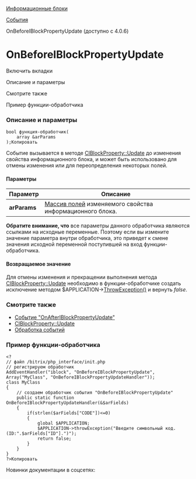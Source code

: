 [Информационные блоки](/api_help/iblock/index.php)

[События](/api_help/iblock/events/index.php)

OnBeforeIBlockPropertyUpdate (доступно с 4.0.6)

OnBeforeIBlockPropertyUpdate
============================

Включить вкладки

Описание и параметры

Смотрите также

Пример функции-обработчика

### Описание и параметры

```
bool функция-обработчик(
	array &arParams 
);Копировать
```

Событие вызывается в методе [CIBlockProperty::Update](/api_help/iblock/classes/ciblockproperty/update.php) до изменения свойства информационного блока,
и может быть использовано для отмены изменения или для переопределения некоторых полей.

#### Параметры

| Параметр | Описание |
| --- | --- |
| **arParams** | [Массив полей](/api_help/iblock/fields.php#fproperty) изменяемого свойства информационного блока. |

**Обратите внимание, что** все параметры данного обработчика являются ссылками на исходные переменные. Поэтому если вы измените значение параметра внутри обработчика, это приведет к смене значения исходной переменной поступившей на вход функции-обработчика.

#### Возвращаемое значение

Для отмены изменения и прекращении выполнения метода [CIBlockProperty::Update](/api_help/iblock/classes/ciblockproperty/update.php) необходимо в функции-обработчике создать исключение методом $APPLICATION->[ThrowException()](/api_help/main/reference/cmain/throwexception.php) и вернуть *false*.

### Смотрите также

* [Событие "OnAfterIBlockPropertyUpdate"](/api_help/iblock/events/onafteriblockpropertyupdate.php)
* [CIBlockProperty::Update](/api_help/iblock/classes/ciblockproperty/update.php)
* [Обработка событий](http://dev.1c-bitrix.ru/learning/course/index.php?COURSE_ID=43&LESSON_ID=3493)

### Пример функции-обработчика

```
<?
// файл /bitrix/php_interface/init.php
// регистрируем обработчик
AddEventHandler("iblock", "OnBeforeIBlockPropertyUpdate", Array("MyClass", "OnBeforeIBlockPropertyUpdateHandler"));
class MyClass
{
	// создаем обработчик события "OnBeforeIBlockPropertyUpdate"
	public static function OnBeforeIBlockPropertyUpdateHandler(&$arFields)
	{
		if(strlen($arFields["CODE"])<=0)
		{
			global $APPLICATION;
			$APPLICATION->throwException("Введите символьный код. (ID:".$arFields["ID"].")");
			return false;
		}
	}
}
?>Копировать
```

Новинки документации в соцсетях: